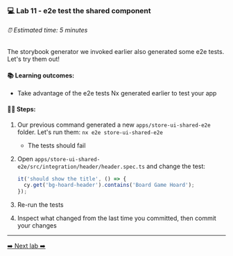 ### 💻 Lab 11 - e2e test the shared component

###### ⏰ Estimated time: 5 minutes

The storybook generator we invoked earlier also generated some e2e tests. Let's try them out!

#### 📚 Learning outcomes:

- Take advantage of the e2e tests Nx generated earlier to test your app

#### 🏋️‍♀️ Steps:

1. Our previous command generated a new `apps/store-ui-shared-e2e` folder. Let's run them: `nx e2e store-ui-shared-e2e`
   - The tests should fail
2. Open `apps/store-ui-shared-e2e/src/integration/header/header.spec.ts` and change the test:

   ```ts
   it('should show the title', () => {
     cy.get('bg-hoard-header').contains('Board Game Hoard');
   });
   ```

3. Re-run the tests
4. Inspect what changed from the last time you committed, then commit your changes

---

[➡️ Next lab ➡️](../lab12/LAB.md)
